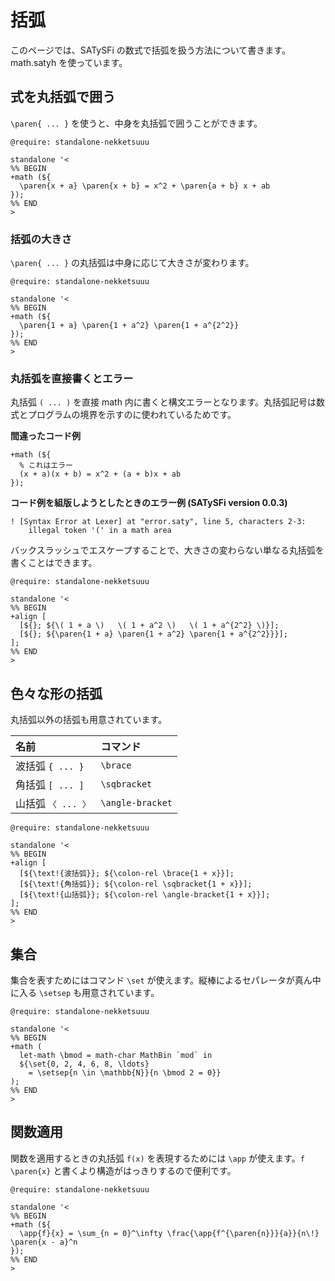 # 括弧

このページでは、SATySFi の数式で括弧を扱う方法について書きます。math.satyh を使っています。

## 式を丸括弧で囲う

`\paren{ ... }` を使うと、中身を丸括弧で囲うことができます。

```satysfi
@require: standalone-nekketsuuu

standalone '<
%% BEGIN
+math (${
  \paren{x + a} \paren{x + b} = x^2 + \paren{a + b} x + ab
});
%% END
>
```

### 括弧の大きさ

`\paren{ ... }` の丸括弧は中身に応じて大きさが変わります。

```satysfi
@require: standalone-nekketsuuu

standalone '<
%% BEGIN
+math (${
  \paren{1 + a} \paren{1 + a^2} \paren{1 + a^{2^2}}
});
%% END
>
```

### 丸括弧を直接書くとエラー

丸括弧 `( ... )` を直接 math 内に書くと構文エラーとなります。丸括弧記号は数式とプログラムの境界を示すのに使われているためです。

<div class="satysfi-code">

**間違ったコード例**

```{.satysfi eval="no"}
+math (${
  % これはエラー
  (x + a)(x + b) = x^2 + (a + b)x + ab
});
```

**コード例を組版しようとしたときのエラー例 (SATySFi version 0.0.3)**

```
! [Syntax Error at Lexer] at "error.saty", line 5, characters 2-3:
    illegal token '(' in a math area
```

</div>

バックスラッシュでエスケープすることで、大きさの変わらない単なる丸括弧を書くことはできます。

<div class="result-size-middle">

```satysfi
@require: standalone-nekketsuuu

standalone '<
%% BEGIN
+align [
  [${}; ${\( 1 + a \)   \( 1 + a^2 \)   \( 1 + a^{2^2} \)}];
  [${}; ${\paren{1 + a} \paren{1 + a^2} \paren{1 + a^{2^2}}}];
];
%% END
>
```

</div>

## 色々な形の括弧

丸括弧以外の括弧も用意されています。

| 名前 | コマンド |
|:--|:--|
| 波括弧 `{ ... }` | `\brace` |
| 角括弧 `[ ... ]` | `\sqbracket` |
| 山括弧 `〈 ... 〉` | `\angle-bracket` |

<div class="result-size-middle">

```satysfi
@require: standalone-nekketsuuu

standalone '<
%% BEGIN
+align [
  [${\text!{波括弧}}; ${\colon-rel \brace{1 + x}}];
  [${\text!{角括弧}}; ${\colon-rel \sqbracket{1 + x}}];
  [${\text!{山括弧}}; ${\colon-rel \angle-bracket{1 + x}}];
];
%% END
>
```

</div>

## 集合

集合を表すためにはコマンド `\set` が使えます。縦棒によるセパレータが真ん中に入る `\setsep` も用意されています。

```satysfi
@require: standalone-nekketsuuu

standalone '<
%% BEGIN
+math (
  let-math \bmod = math-char MathBin `mod` in
  ${\set{0, 2, 4, 6, 8, \ldots}
    = \setsep{n \in \mathbb{N}}{n \bmod 2 = 0}}
);
%% END
>
```

## 関数適用

関数を適用するときの丸括弧 `f(x)` を表現するためには `\app` が使えます。`f \paren{x}` と書くより構造がはっきりするので便利です。

```satysfi
@require: standalone-nekketsuuu

standalone '<
%% BEGIN
+math (${
  \app{f}{x} = \sum_{n = 0}^\infty \frac{\app{f^{\paren{n}}}{a}}{n\!} \paren{x - a}^n
});
%% END
>
```
